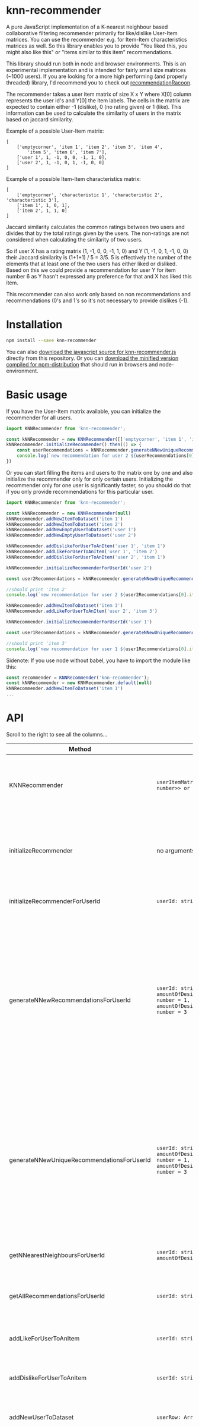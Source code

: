 # knn-recommender
A pure JavaScript implementation of a K-nearest neighbour based collaborative filtering recommender primarily for like/dislike User-Item matrices. You can use the recommender e.g. for Item-Item characteristics matrices as well. So this library enables you to provide "You liked this, you might also like this" or "items similar to this item" recommendations. 

This library should run both in node and browser environments. This is an experimental implementation and is intended for fairly small size matrices (~1000 users). If you are looking for a more high performing (and properly threaded) library, I'd recommend you to check out [recommendationRacoon](https://github.com/guymorita/recommendationRaccoon).

The recommender takes a user item matrix of size X x Y where X[0] column represents the user id's and Y[0] the item labels. The cells in the matrix are expected to contain either -1 (dislike), 0 (no rating given) or 1 (like). This information can be used to calculate the similarity of users in the matrix based on jaccard similarity.

Example of a possible User-Item matrix:
```
[
    ['emptycorner', 'item 1', 'item 2', 'item 3', 'item 4',
        'item 5', 'item 6', 'item 7'],
    ['user 1', 1, -1, 0, 0, -1, 1, 0],
    ['user 2', 1, -1, 0, 1, -1, 0, 0]
]
```

Example of a possible Item-Item characteristics matrix:
```
[
    ['emptycorner', 'characteristic 1', 'characteristic 2', 'characteristic 3'],
    ['item 1', 1, 0, 1],
    ['item 2', 1, 1, 0]
]
```

Jaccard similarity calculates the common ratings between two users and divides that by the total ratings given by the users. The non-ratings are not considered when calculating the similarity of two users.

So if user X has a rating matrix (1, -1, 0, 0, -1, 1, 0) and Y (1, -1, 0, 1, -1, 0, 0) their Jaccard similarity is (1+1+1) / 5 = 3/5. 5 is effectively the number of the elements that at least one of the two users has either liked or disliked. Based on this we could provide a recommendation for user Y for item number 6 as Y hasn't expressed any preference for that and X has liked this item.

This recommender can also work only based on non recommendations and recommendations (0's and 1's so it's not necessary to provide dislikes (-1).

# Installation

```bash
npm install --save knn-recommender
```
You can also [download the javascript source for knn-recommender.js](https://github.com/koodiohto/knn-recommender/blob/main/dist/knn-recommender.js) directly from this repository. Or you can  [download the minified version compiled for npm-distribution](https://github.com/koodiohto/knn-recommender/blob/main/distfornpmpublishing/knn-recommender.js) that should run in browsers and node-environment.

# Basic usage

If you have the User-Item matrix available, you can initialize the recommender for all users.
```js
import KNNRecommender from 'knn-recommender';

const kNNRecommender = new KNNRecommender([['emptycorner', 'item 1', 'item 2', 'item 3', 'item 4','item 5', 'item 6', 'item 7'], ['user 1', 1, -1, 0, 0, -1, 1, 0], ['user 2', 1, -1, 0, 1, -1, 0, 0]])
kNNRecommender.initializeRecommender().then(() => {
    const userRecommendations = kNNRecommender.generateNNewUniqueRecommendationsForUserId('user 2')
    console.log(`new recommendation for user 2 ${userRecommendations[0].itemId}`)
})
```

Or you can start filling the items and users to the matrix one by one and also initialize the recommender only for only certain users. Initializing the recommender only for one user is significantly faster, so you should do that if you only provide recommendations for this particular user.

```js
import KNNRecommender from 'knn-recommender';

const kNNRecommender = new KNNRecommender(null)
kNNRecommender.addNewItemToDataset('item 1')
kNNRecommender.addNewItemToDataset('item 2')
kNNRecommender.addNewEmptyUserToDataset('user 1')
kNNRecommender.addNewEmptyUserToDataset('user 2')

kNNRecommender.addDislikeForUserToAnItem('user 1', 'item 1')
kNNRecommender.addLikeForUserToAnItem('user 1', 'item 2')
kNNRecommender.addDislikeForUserToAnItem('user 2', 'item 1')

kNNRecommender.initializeRecommenderForUserId('user 2')

const user2Recommendations = kNNRecommender.generateNNewUniqueRecommendationsForUserId('user 2', 1)

//should print 'item 2'
console.log(`new recommendation for user 2 ${user2Recommendations[0].itemId}`)

kNNRecommender.addNewItemToDataset('item 3')
kNNRecommender.addLikeForUserToAnItem('user 2', 'item 3')

kNNRecommender.initializeRecommenderForUserId('user 1')

const user1Recommendations = kNNRecommender.generateNNewUniqueRecommendationsForUserId('user 1', 1)

//should print 'item 3'
console.log(`new recommendation for user 1 ${user1Recommendations[0].itemId}`)

```

Sidenote:
If you use node without babel, you have to import the module like this:
```js
const recommender = KNNRecommender('knn-recommender');
const kNNRecommender = new KNNRecommender.default(null)
kNNRecommender.addNewItemToDataset('item 1')
...
```

# API

Scroll to the right to see all the columns...

Method             | Arguments          | Returns      | Description                      | Example  
------------------|---------------|---------------|-------------|------------  
KNNRecommender | ```userItemMatrix: Array<Array<string or number>> or null ```| void | This constructor takes a X x Y user item matrix as its argument. X[0] column represents the user id's and Y[0] the item labels. The cells in the matrix are expected to contain either -1 (dislike), 0 (no rating given) or 1 (like). The matrix can be null and you can use the addNewItemToDataset anda addNewUserToDataset methods for initializing the matrix | ```const kNNRecommender = new KNNRecommender([['emptycorner', 'item 1', 'item 2', 'item 3', 'item 4','item 5', 'item 6', 'item 7'], ['user 1', 1, -1, 0, 0, -1, 1, 0], ['user 2', 1, -1, 0, 1, -1, 0, 0]]) ```
initializeRecommender | no arguments | ``` Promise<boolean> ``` | Initializes the recommender for all users based on the provided user item matrix so we can start asking recommendations from it. If you add new items or users to the matrix and want the updates to affect the recommendations, you need to run this initialization again. This initialization is a heavy (roughly: O(n^3) + O(n * log(n)) operation. The method returns a Promise that resolves to true when the initialization is completed successfully. | ```kNNRecommender.initializeRecommender().then(() => {... ```
initializeRecommenderForUserId | ```userId: string ``` | void | (Re)-initialize the recommender only for one userId. This is significantly faster than initializing the recommender for all users, so you should use this method when possible. | ```kNNRecommender.initializeRecommenderForUserId('user 1')```
generateNNewRecommendationsForUserId | ```userId: string, amountOfDesiredNewRecommendations: number = 1, amountOfDesiredNearestNeighboursToUse: number = 3 ``` | ``` Array<Recommendation> ``` | Try to generate the desired amount of new recommendations for a user based on what similar users have liked. The method starts with the most similar user and collects all the likings from him/her where the current user hasn't expressed their preference yet. If the amount of desired recommendations hasn't been fulfilled yet, it proceeds to the second most similar user and so on. The method might add the same recommendation twice if an item has been recommended by several similar users. If you want to have these potential multi recommendations excluded use the method generateNNewUniqueRecommendationsForUserId instead. Returns an array containing the recommendations or an empty array if no recommendations can be generated from the data e.g. ```[{itemId: 'item 1', recommenderUserId: 'user 3', similarityWithRecommender: 0.6}, {itemId: 'item 1', recommenderUserId: 'user 2', similarityWithRecommender: 0.4} {itemId: 'item 3', recommenderUserId: 'user 2', similarityWithRecommender: 0.4}, null] ``` | ```const userRecommendations = kNNRecommender.generateNNewRecommendationsForUserId('user 3', 2, 3); console.log(`${userRecommendations[0].itemId} ${userRecommendations[0].recommenderUserId} {userRecommendations[0].similarityWithRecommender}`)```
generateNNewUniqueRecommendationsForUserId | ```userId: string, amountOfDesiredNewRecommendations: number = 1, amountOfDesiredNearestNeighboursToUse: number = 3 ``` | ``` Array<Recommendation> ``` | Try to generate the desired amount of new recommendations for a user based on what similar users have liked. The method starts with the most similar user and collects all the likings from him/her where the current user hasn't expressed their preference yet. If the amount of desired recommendations hasn't been fulfilled yet, it proceeds to the second most similar user and so on. The method doesn't add the same recommendation twice even if it would be recommended by several users. If you want to have these potential multi recommendations included use the method generateNNewRecommendationsForUserId instead. Returns an array containing the recommendations or an empty array if no recommendations can be generated from the data e.g. ```[{itemId: 'item 1', recommenderUserId: 'user 3', similarityWithRecommender: 0.6}, itemId: 'item 3', recommenderUserId: 'user 2', similarityWithRecommender: 0.4}, null] ``` | ```const userRecommendations = kNNRecommender.generateNNewUniqueRecommendationsForUserId('user 3', 2, 3); console.log(`${userRecommendations[0].itemId} ${userRecommendations[0].recommenderUserId} {userRecommendations[0].similarityWithRecommender}`)```
getNNearestNeighboursForUserId | ```userId: string, amountOfDesiredNeighbours: number = -1 ``` | ``` Array<UserSimilarity> ``` | Returns a sorted list of the n most similar users to the given userId. The elements in the list contain objects in the form {otherUserId, similarity}. E.g. ```[{otherUserId: 'User 2', similarity: 0.53}, {otherUserId: 'User 3', similarity: 0.4}] ```| ```  const user1ToOtherUsersArray = kNNRecommender.getNNearestNeighboursForUserId('user 1')```
getAllRecommendationsForUserId | ```userId: string ``` | ``` Array<string or number> ``` | Get all the recommendations for certain user id. You can use this method together with getNNearestNeighboursForUserId to manually generate recommendations for one user based on the recommendations of other users. Returns e.g. ```['user 1', 1, 0, -1, 0]``` | ```  const allUserRecommendations = kNNRecommender.getAllRecommendationsForUserId('user 1')```
addLikeForUserToAnItem | ```userId: string, itemId: string ``` | void | Update the liking value for a certain user and item. NOTE: This method does not invoke an automatic recalculation of the user similarities. You need to tricker that manually if you wish by running initializeRecommender-method | ```kNNRecommender.addLikeForUserToAnItem('user 1', 'item 2')```
addDislikeForUserToAnItem | ```userId: string, itemId: string ``` | void | Update the disliking value for a certain user and item. NOTE: This method does not invoke an automatic recalculation of the user similarities. You need to tricker that manually if you wish by running initializeRecommender-method | ```kNNRecommender.addDislikeForUserToAnItem('user 1', 'item 2')```
addNewUserToDataset | ```userRow: Array<string or number>``` | void | Add a new user row to the data set. NOTE: This method does not invoke an automatic recalculation of the user similarities. You need to tricker that manually if you wish by running initializeRecommender-method. | ```kNNRecommender.addNewUserToDataset(['user x', 1, 0, -1, ...])```
addNewEmptyUserToDataset | ```userId: string``` | void | Convenience method to add an empty user to data set with only user id. All the recommendations are initialized with 0. NOTE: This method does not invoke an automatic recalculation of the user similarities. You need to tricker that manually if you wish by running initializeRecommender-method. | ```kNNRecommender.addNewEmptyUserToDataset('user 3')```
addNewItemToDataset | ```itemId: string``` | void | Add a new item to the user item matrix and initialize all user recommendations with value 0 for the new item. NOTE: This method does not invoke an automatic recalculation of the user similarities. You need to tricker that manually if you wish by running initializeRecommender-method | ```kNNRecommender.addNewItemToDataset('item 8')```

# Performance

Performance tests were run on a 2014 Macbook Pro with a 2,2 GHz Quad-Core Intel Core i7 processor and 16 GM 1600 MHZ DDR3 memory.

Initialization times with different size matrices were as listed here:

Matrix size (users x items)      | Initialization time
------------------|---------------
100 x 100 | 40ms 
500 x 500 | 2.8s 
1000 x 1000 | 23s
1000 x 50 | 1.2s
50 x 1000 | 80ms
50 x 10000 | 0.5s

Adding more users raises the initialization times radically. So if you find a way to divide your users into clusters, you can reduce the amount of user rows needed for providing recommendations for a certain user and thus provide recommendations faster. Or you can initialize the recommender only for individual users.

# Contact

[Ohto Rainio](https://www.linkedin.com/in/ohtorainio/)

# Licence

MIT
